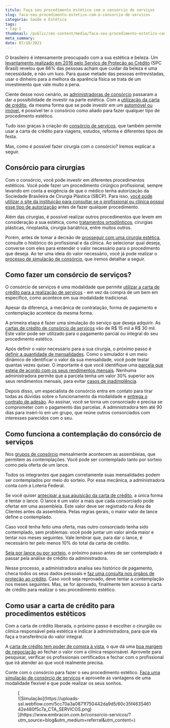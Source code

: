 ```yaml
---
titulo: Faça seu procedimento estético com o consórcio de serviços
slug: faca-seu-procedimento-estetico-com-o-consorcio-de-servicos
categoria: Saúde e Estética
tags:
- tag-1
thumbnail: /public/cms-content/media/faca-seu-procedimento-estetico-com-o-consorcio-de-servicos.jpg
meta_summary: 
date: 07/10/2021
---
```

O brasileiro é intensamente preocupado com a sua estética e beleza. Um [levantamento realizado em 2016 pelo Serviço de Proteção ao Crédito](https://economia.uol.com.br/noticias/redacao/2016/06/23/estudo-para-66-dos-brasileiros-gasto-com-beleza-e-necessidade-e-nao-luxo.htm) (SPC Brasil) revelou que 66% das pessoas acham que cuidar da beleza é uma necessidade, e não um luxo. Para quase metade das pessoas entrevistadas, usar o dinheiro para a melhora da aparência física se trata de um investimento que vale muito a pena.

Ciente desse novo cenário, as [administradoras de consórcio](https://www.embracon.com.br/blog/afinal-o-que-uma-administradora-de-consorcio-faz) passaram a dar a possibilidade de investir na parte estética. Com a [utilização da carta de crédito](https://www.embracon.com.br/blog/tudo-o-que-voce-precisa-saber-sobre-a-carta-de-credito-de-consorcios), da mesma forma que se pode investir em um [automóvel ou imóvel](https://www.embracon.com.br/blog/quero-comprar-uma-casa-ou-carro-com-consorcio-por-onde-comecar), é possível ter o consórcio como aliado para fazer qualquer tipo de procedimento estético.

Tudo isso graças à criação do [consórcio de serviços](https://www.embracon.com.br/blog/conheca-os-principais-consorcios-de-servicos-embracon), que também permite usar a carta de crédito para viagens, estudos, reforma e diferentes tipos de festa.

Mas, como é possível fazer cirurgia com o consórcio? Iremos explicar a seguir.

Consórcio para cirurgias 
-------------------------

Com o consórcio, você pode investir em diferentes procedimentos estéticos. Você pode fazer um procedimento cirúrgico profissional, sempre levando em conta a exigência de que o médico tenha autorização da Sociedade Brasileira de Cirurgia Plástica (SBCP). Para isso, [você pode utilizar o site da instituição para consultar se o profissional ou clínica possui esse tipo de autorização](http://www2.cirurgiaplastica.org.br/encontre-um-cirurgiao/) antes de fazer qualquer procedimento.

Além das cirurgias, é possível realizar outros procedimentos que levem em consideração a sua estética, como [tratamentos ortodônticos](https://www.embracon.com.br/blog/entenda-as-vantagens-de-usar-aparelho-nos-dentes), cirurgias plásticas, rinoplastia, cirurgia bariátrica, entre muitos outros.

Porém, antes de tomar a decisão de [prosseguir com uma cirurgia estética](https://www.embracon.com.br/blog/entenda-as-vantagens-de-usar-aparelho-nos-dentes), consulte o histórico do profissional e da clínica. Ao selecionar qual deseja, converse com eles para entender o valor necessário para o procedimento que deseja. Ao ter uma ideia do valor necessário, você já pode realizar o [processo de simulação de consórcio](https://www.embracon.com.br/blog/simulacao-de-consorcio), que iremos detalhar a seguir.

Como fazer um consórcio de serviços? 
-------------------------------------

O consórcio de serviços é uma modalidade que permite [utilizar a carta de crédito para a realização de serviços](https://www.embracon.com.br/blog/consorcio-de-servicos-tudo-o-que-voce-precisa-saber-sobre-o-assunto) - em vez da compra de um bem em específico, como acontece em sua modalidade tradicional.

Apesar da diferença, a mecânica de contratação, forma de pagamento e contemplação acontece da mesma forma.

A primeira etapa é fazer uma simulação do serviço que deseja adquirir. As [cartas de crédito de consórcio de serviços](https://www.embracon.com.br/blog/o-que-posso-fazer-com-o-consorcio-de-servicos) vão de R$ 15 mil a R$ 30 mil. Este valor pode ser utilizado para o pagamento parcial ou integral do seu procedimento estético.

Após definir o valor necessário para a sua cirurgia, o próximo passo é [definir a quantidade de mensalidades](https://www.embracon.com.br/blog/qual-o-valor-ideal-da-parcela-mensal-de-um-consorcio). Como o simulador é um meio dinâmico de identificar o valor da sua mensalidade, você pode testar quantas vezes quiser. O importante é que você identifique uma [parcela que esteja de acordo com os seus rendimentos mensais](https://www.embracon.com.br/blog/parcelas-do-consorcio-como-sao-calculadas). Nenhuma administradora permite que a parcela tenha um valor 30% superior aos seus rendimentos mensais, para evitar [casos de inadimplência](https://www.embracon.com.br/blog/nao-consigo-pagar-meu-consorcio-e-agora).

Depois disso, um especialista de consórcio entra em contato para tirar todas as dúvidas sobre o funcionamento da modalidade e [entrega o contrato de adesão](https://www.embracon.com.br/blog/saiba-o-que-avaliar-antes-de-assinar-um-contrato-de-consorcio). Ao assinar, você se torna um consorciado e precisa se comprometer com o pagamento das parcelas. A administradora tem até 90 dias para inseri-lo em um grupo, que reúne outros consorciados com interesses parecidos com o seu.

Como funciona a contemplação do consórcio de serviços 
------------------------------------------------------

Nos [grupos de consórcio](https://www.embracon.com.br/blog/como-funciona-um-grupo-de-consorcio) mensalmente acontecem as assembleias, que permitem as contemplações. Você pode ser contemplado tanto por sorteio como pela oferta de um lance.

Todos os integrantes que pagam corretamente suas mensalidades podem ser contemplados por meio do sorteio. Por essa mecânica, a administradora conta com a Loteria Federal.

Se você quiser [antecipar a sua aquisição da carta de crédito](https://www.embracon.com.br/blog/antecipar-um-consorcio-descubra-aqui), a única forma é tentar o lance. O lance é um valor a mais que cada consorciado pode ofertar em uma assembleia. Este valor deve ser registrado na Área de Clientes antes da assembleia. Pelas regras gerais, o maior valor de lance define o contemplado.

Caso você tenha feito uma oferta, mas outro consorciado tenha sido contemplado, sem problemas: você pode juntar um valor ainda maior e tentar nos meses seguintes. Vale lembrar que, para dar o lance, é necessário ter pelo menos 10% do total da carta de crédito.

[Seja por lance ou por sorteio](https://www.embracon.com.br/blog/quais-sao-as-formas-de-contemplacao), o próximo passo antes de ser contemplado é passar pela análise de crédito da administradora.

Nesse processo, a administradora analisa seu histórico de pagamento, checa todos os seus dados pessoais e [faz uma consulta nos órgãos de proteção ao crédito](https://www.embracon.com.br/blog/o-que-e-o-spc-serasa-e-como-ele-influencia-na-sua-vida-financeira). Caso você seja reprovado, deve tentar a contemplação nos meses seguintes. Mas, se for aprovado, finalmente tem acesso à carta de crédito para realizar o seu procedimento estético.

Como usar a carta de crédito para procedimentos estéticos 
----------------------------------------------------------

Com a carta de crédito liberada, o próximo passo é escolher o cirurgião ou clínica responsável pela estética e indicar à administradora, para que ela faça a transferência do valor integral.

A [carta de crédito tem poder de compra à vista](https://www.embracon.com.br/blog/tudo-o-que-voce-precisa-saber-sobre-a-carta-de-credito-de-consorcios), o que dá uma [boa margem de negociação](https://www.embracon.com.br/blog/4-dicas-para-conseguir-uma-boa-negociacao-na-hora-de-adquirir-o-seu-bem) ao fechar o valor com a clínica responsável. Aproveite para pesquisar, verificar os profissionais certificados e fechar com o profissional que irá atender ao que você realmente precisa.

Conte com o consórcio para fazer o seu procedimento estético. [Faça uma simulação de consórcio de serviços](https://www.embracon.com.br/consorcio-servicos) e aproveite as vantagens de uma modalidade flexível e que pode realizar os seus sonhos.

<figure class="w-richtext-figure-type-image w-richtext-align-center">[<div>![Simulação](https://uploads-ssl.webflow.com/5cc70a3a0871f750442da9d5/60c35f463546142e480f5c7a_CTA_SERVICOS.png)</div>](https://www.embracon.com.br/consorcio-servicos/?utm_source=blog&utm_medium=referral&utm_content=)</figure>
